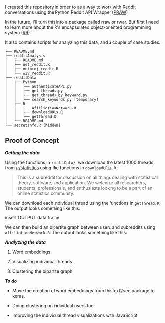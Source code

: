 I created this repository in order to as a way to work with Reddit conversations using the Python Reddit API Wrapper ([PRAW](https://praw.readthedocs.io/en/latest/))

In the future, I'll turn this into a package called rraw or rwar. But first I need to learn more about the R's encapsulated object-oriented programming system ([R6](https://r6.r-lib.org/)). 

It also contains scripts for analyzing this data, and a couple of case studies.

```
├── README.md
├── redditAnalysis
│   ├── README.md
│   ├── net_reddit.R
│   ├── netproj_reddit.R
│   └── w2v_reddit.R
├── redditData
│   ├── Python
│   │   ├── authenticateAPI.py
│   │   ├── get_threads.py
│   │   ├── get_threads_by_keyword.py
│   │   └── search_keywords.py [temporary]
│   ├── R
│   │   ├── affiliationNetwork.R
│   │   ├── downloadURLs.R
│   │   └── getThread.R
│   └── README.md
└── secretInfo.R [hidden]
```

## Proof of Concept

___Getting the data___

Using the functions in `redditData/`, we download the latest 1000 threads from [/r/statistics](https://www.reddit.com/r/statistics/) using the functions in `downloadURLs.R`.

> This is a subreddit for discussion on all things dealing with statistical theory, software, and application. We welcome all researchers, students, professionals, and enthusiasts looking to be a part of an online statistics community.

We can download each individual thread using the functions in `getThread.R`. The output looks something like this:

insert OUTPUT data frame

We can then build an bipartite graph between users and subreddits using `affiliationNetwork.R`. The output looks something like this:

___Analyzing the data___

1. Word embeddings


2. Visualizing individual threads


3. Clustering the bipartite graph


___To do___

- Move the creation of word embeddings from the text2vec package to keras.

- Doing clustering on individual users too

- Improving the individual thread visualizations with JavaScript

